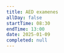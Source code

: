 ```yaml
---
title: AED examenes
allDay: false
startTime: 08:30
endTime: 13:00
date: 2025-01-09
completed: null
---
```

